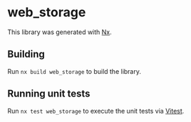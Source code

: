 # web_storage

This library was generated with [Nx](https://nx.dev).

## Building

Run `nx build web_storage` to build the library.

## Running unit tests

Run `nx test web_storage` to execute the unit tests via [Vitest](https://vitest.dev/).
